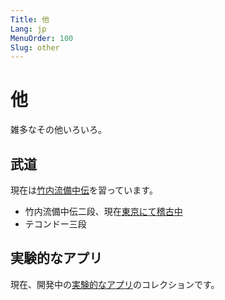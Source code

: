 ```yaml
---
Title: 他
Lang: jp
MenuOrder: 100
Slug: other
---
```

# 他

雑多なその他いろいろ。

## 武道

現在は[竹内流備中伝](https://takenouchiryubicchu.amebaownd.com/)を習っています。

* 竹内流備中伝二段、現在[東京にて稽古中](https://takenouchiryubitchuden.amebaownd.com)
* テコンドー三段

## 実験的なアプリ

現在、開発中の[実験的なアプリ](/experimental-apps)のコレクションです。
